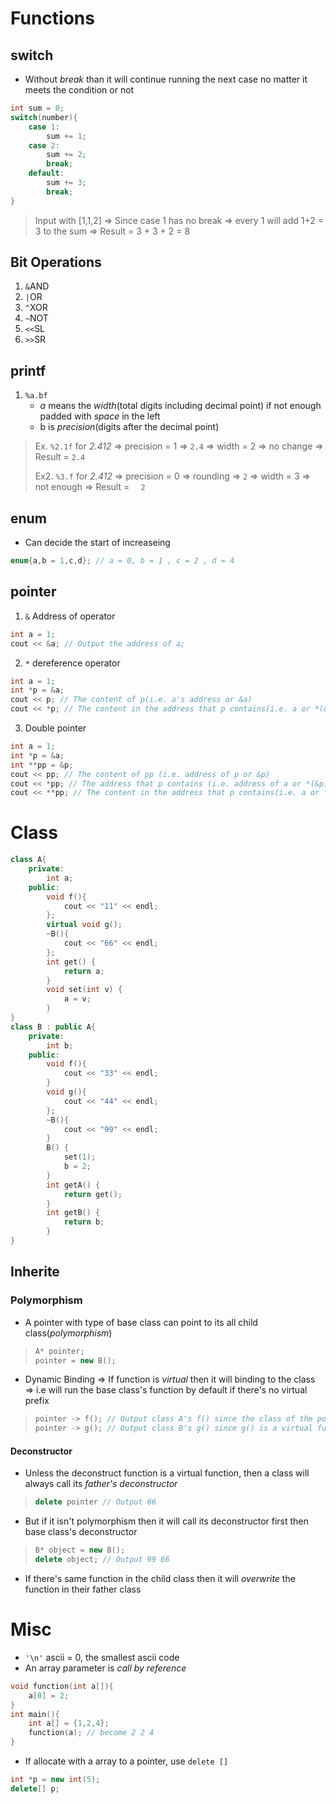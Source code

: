 # Functions
## switch
* Without *break* than it will continue running the next case no matter it meets the condition or not
```c
int sum = 0;
switch(number){
    case 1:
        sum += 1;
    case 2:
        sum += 2;
        break;
    default:
        sum += 3;
        break;
}
```
> Input with [1,1,2] => Since case 1 has no break => every 1 will add 1+2 = 3 to the sum => Result = 3 + 3 + 2 = 8
## Bit Operations
1. `&`AND 
2. `|`OR
3. `^`XOR
4. `~`NOT
5. `<<`SL
6. `>>`SR
## printf
1. ```%a.bf```
   * *a* means the *width*(total digits including decimal point) if not enough padded with *space* in the left
   * b is *precision*(digits after the decimal point)
> Ex. ```%2.1f``` for *2.412* => precision = 1 => ```2.4``` => width = 2 => no change => Result = ```2.4```  
> 
> Ex2. ```%3.f``` for *2.412* => precision = 0 => rounding => ```2``` => width = 3 => not enough => Result = ```  2```  
## enum
* Can decide the start of increaseing
```c
enum{a,b = 1,c,d}; // a = 0, b = 1 , c = 2 , d = 4 
```
## pointer
1. `&` Address of operator
```c++
int a = 1;
cout << &a; // Output the address of a;
```
2. `*` dereference operator
```c++
int a = 1;
int *p = &a;
cout << p; // The content of p(i.e. a's address or &a)
cout << *p; // The content in the address that p contains(i.e. a or *(&a)=a)
```
3. Double pointer
```c++
int a = 1;
int *p = &a;
int **pp = &p;
cout << pp; // The content of pp (i.e. address of p or &p)
cout << *pp; // The address that p contains (i.e. address of a or *(&p))
cout << **pp; // The content in the address that p contains(i.e. a or **(&p) = *p = *(&a) = a)
```
# Class
```c++
class A{
    private:
        int a;
    public:
        void f(){
            cout << "11" << endl;
        };
        virtual void g();
        ~B(){
            cout << "66" << endl;
        };
        int get() {
            return a;
        }
        void set(int v) {
            a = v;
        }
}
class B : public A{
    private:
        int b;
    public:
        void f(){
            cout << "33" << endl;
        }
        void g(){
            cout << "44" << endl;
        };
        ~B(){
            cout << "99" << endl;
        }
        B() {
            set(1);
            b = 2;
        }
        int getA() {
            return get();
        }
        int getB() {
            return b;
        }
}
```
## Inherite
### Polymorphism
* A pointer with type of base class can point to its all child class(*polymorphism*)
> ```c++
>A* pointer;
>pointer = new B();
> ```
* Dynamic Binding => If function is *virtual* then it will binding to the class => i.e will run the base class's function by default if there's no virtual prefix
> ```c++
> pointer -> f(); // Output class A's f() since the class of the pointer is A
> pointer -> g(); // Output class B's g() since g() is a virtual function
> ```
#### Deconstructor
* Unless the deconstruct function is a virtual function, then a class will always call its *father's deconstructor*
>```c++
> delete pointer // Output 66
>```
* But if it isn't polymorphism then it will call its deconstructor first then base class's deconstructor
>```c++
> B* object = new B();
> delete object; // Output 99 66
>```
* If there's same function in the child class then it will *overwrite* the function in their father class


# Misc
* `'\n'` ascii = 0, the smallest ascii code
* An array parameter is *call by reference*
```c
void function(int a[]){
    a[0] = 2;
}
int main(){
    int a[] = {1,2,4};
    function(a); // become 2 2 4
}
``` 
* If allocate with a array to a pointer, use `delete []`
```c++
int *p = new int(5);
delete[] p;
```